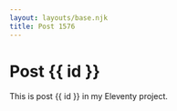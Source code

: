 ```yaml
---
layout: layouts/base.njk
title: Post 1576
---
```


# Post {{ id }}

This is post {{ id }} in my Eleventy project.
